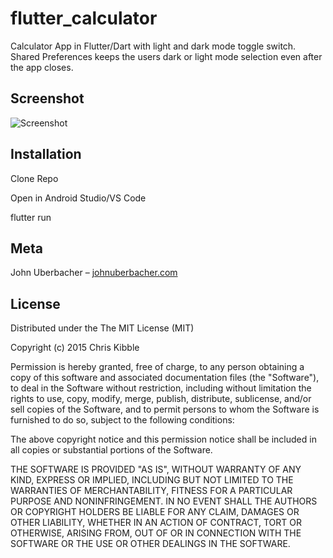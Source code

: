 # flutter_calculator

Calculator App in Flutter/Dart with light and dark mode toggle switch. Shared Preferences keeps the users dark or light mode selection even after the app closes.

## Screenshot

![Screenshot](https://i.imgur.com/I6bX7rt.jpg)

## Installation

Clone Repo

Open in Android Studio/VS Code

flutter run

## Meta

John Uberbacher – [johnuberbacher.com](https://johnuberbacher.com)

## License

Distributed under the The MIT License (MIT)

Copyright (c) 2015 Chris Kibble

Permission is hereby granted, free of charge, to any person obtaining a copy of this software and associated documentation files (the "Software"), to deal in the Software without restriction, including without limitation the rights to use, copy, modify, merge, publish, distribute, sublicense, and/or sell copies of the Software, and to permit persons to whom the Software is furnished to do so, subject to the following conditions:

The above copyright notice and this permission notice shall be included in all copies or substantial portions of the Software.

THE SOFTWARE IS PROVIDED "AS IS", WITHOUT WARRANTY OF ANY KIND, EXPRESS OR IMPLIED, INCLUDING BUT NOT LIMITED TO THE WARRANTIES OF MERCHANTABILITY, FITNESS FOR A PARTICULAR PURPOSE AND NONINFRINGEMENT. IN NO EVENT SHALL THE AUTHORS OR COPYRIGHT HOLDERS BE LIABLE FOR ANY CLAIM, DAMAGES OR OTHER LIABILITY, WHETHER IN AN ACTION OF CONTRACT, TORT OR OTHERWISE, ARISING FROM, OUT OF OR IN CONNECTION WITH THE SOFTWARE OR THE USE OR OTHER DEALINGS IN THE SOFTWARE.

